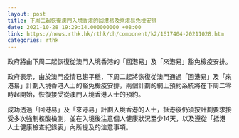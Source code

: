 ```yaml
---
layout: post
title: 下周二起恢復澳門入境香港的回港易及來港易免檢安排
date: 2021-10-28 19:29:14.000000000 +08:00
link: https://news.rthk.hk/rthk/ch/component/k2/1617404-20211028.htm
categories: rthk
---
```


政府將由下周二起恢復從澳門入境香港的「回港易」及「來港易」豁免檢疫安排。

政府表示，由於澳門疫情已趨平穩，下周二起將恢復從澳門通過「回港易」及「來港易」計劃入境香港人士的豁免檢疫安排，兩個計劃的網上預約系統將在下周二零時起開始，恢復接受從澳門入境香港人士的預約。

成功透過「回港易」及「來港易」計劃入境香港的人士，抵港後仍須按計劃要求接受多次強制核酸檢測，並在入境後注意個人健康狀況至少14天，以及遵從「抵港人士健康檢查紀錄表」內所提及的注意事項。
